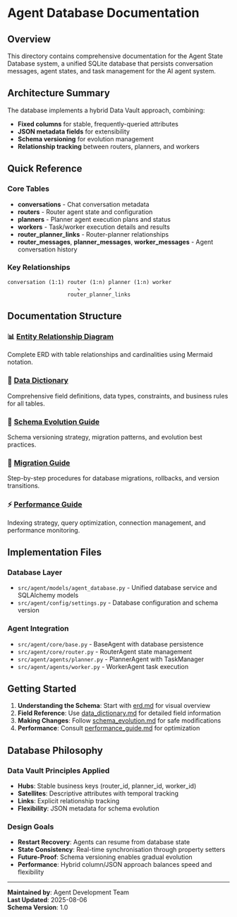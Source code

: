 # Agent Database Documentation

## Overview

This directory contains comprehensive documentation for the Agent State Database system, a unified SQLite database that persists conversation messages, agent states, and task management for the AI agent system.

## Architecture Summary

The database implements a hybrid Data Vault approach, combining:
- **Fixed columns** for stable, frequently-queried attributes
- **JSON metadata fields** for extensibility
- **Schema versioning** for evolution management
- **Relationship tracking** between routers, planners, and workers

## Quick Reference

### Core Tables
- **conversations** - Chat conversation metadata
- **routers** - Router agent state and configuration
- **planners** - Planner agent execution plans and status
- **workers** - Task/worker execution details and results
- **router_planner_links** - Router-planner relationships
- **router_messages**, **planner_messages**, **worker_messages** - Agent conversation history

### Key Relationships
```
conversation (1:1) router (1:n) planner (1:n) worker
                      ↘         ↗
                   router_planner_links
```

## Documentation Structure

### 📊 [Entity Relationship Diagram](erd.md)
Complete ERD with table relationships and cardinalities using Mermaid notation.

### 📝 [Data Dictionary](data_dictionary.md)
Comprehensive field definitions, data types, constraints, and business rules for all tables.

### 🔄 [Schema Evolution Guide](schema_evolution.md)
Schema versioning strategy, migration patterns, and evolution best practices.

### 🚀 [Migration Guide](migration_guide.md)
Step-by-step procedures for database migrations, rollbacks, and version transitions.

### ⚡ [Performance Guide](performance_guide.md)
Indexing strategy, query optimization, connection management, and performance monitoring.

## Implementation Files

### Database Layer
- `src/agent/models/agent_database.py` - Unified database service and SQLAlchemy models
- `src/agent/config/settings.py` - Database configuration and schema version

### Agent Integration
- `src/agent/core/base.py` - BaseAgent with database persistence
- `src/agent/core/router.py` - RouterAgent state management
- `src/agent/agents/planner.py` - PlannerAgent with TaskManager
- `src/agent/agents/worker.py` - WorkerAgent task execution

## Getting Started

1. **Understanding the Schema**: Start with [erd.md](erd.md) for visual overview
2. **Field Reference**: Use [data_dictionary.md](data_dictionary.md) for detailed field information
3. **Making Changes**: Follow [schema_evolution.md](schema_evolution.md) for safe modifications
4. **Performance**: Consult [performance_guide.md](performance_guide.md) for optimization

## Database Philosophy

### Data Vault Principles Applied
- **Hubs**: Stable business keys (router_id, planner_id, worker_id)
- **Satellites**: Descriptive attributes with temporal tracking
- **Links**: Explicit relationship tracking
- **Flexibility**: JSON metadata for schema evolution

### Design Goals
- **Restart Recovery**: Agents can resume from database state
- **State Consistency**: Real-time synchronisation through property setters
- **Future-Proof**: Schema versioning enables gradual evolution
- **Performance**: Hybrid column/JSON approach balances speed and flexibility

---

**Maintained by**: Agent Development Team  
**Last Updated**: 2025-08-06  
**Schema Version**: 1.0